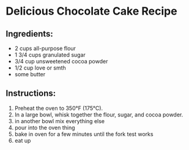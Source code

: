 # Delicious Chocolate Cake Recipe

## Ingredients:
- 2 cups all-purpose flour
- 1 3/4 cups granulated sugar
- 3/4 cup unsweetened cocoa powder
- 1/2 cup love or smth
- some butter

## Instructions:
1. Preheat the oven to 350°F (175°C).
2. In a large bowl, whisk together the flour, sugar, and cocoa powder.
3. in another bowl mix everything else
4. pour into the oven thing
5. bake in oven for a few minutes until the fork test works
6. eat up